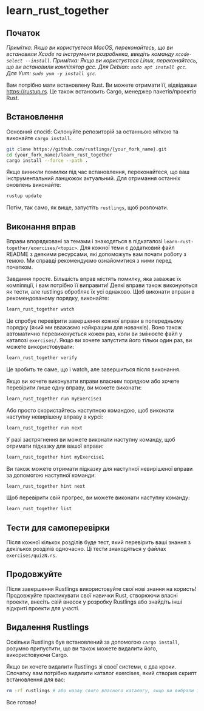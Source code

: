 # learn_rust_together

## Початок

_Примітка: Якщо ви користуєтеся MacOS, переконайтесь, що ви встановили Xcode та інструменти розробника, введіть команду `xcode-select --install`._
_Примітка: Якщо ви користуєтеся Linux, переконайтесь, що ви встановили компілятор gcc. Для Debian: `sudo apt install gcc`. Для Yum: `sudo yum -y install gcc`._

Вам потрібно мати встановлену Rust. Ви можете отримати її, відвідавши https://rustup.rs. Це також встановить Cargo, менеджер пакетів/проектів Rust.

<!-- ## Browser:

[Run on Repl.it](https://repl.it/github/rust-lang/rustlings)

[![Open in Gitpod](https://gitpod.io/button/open-in-gitpod.svg)](https://gitpod.io/#https://github.com/rust-lang/rustlings) -->

## Встановлення

Основний спосіб: Склонуйте репозиторій за останньою міткою та виконайте `cargo install`.

```bash
git clone https://github.com/rustlings/{your_fork_name}.git
cd {your_fork_name}/learn_rust_together
cargo install --force --path .
```

Якщо виникли помилки під час встановлення, переконайтеся, що ваш інструментальний ланцюжок актуальний. Для отримання останніх оновлень виконайте:

```bash
rustup update
```

Потім, так само, як вище, запустіть `rustlings`, щоб розпочати.

## Виконання вправ

Вправи впорядковані за темами і знаходяться в підкаталозі `learn-rust-together/exercises/<topic>`. Для кожної теми є додатковий файл README з деякими ресурсами, які допоможуть вам почати роботу з темою. Ми справді рекомендуємо ознайомитися з ними перед початком.

Завдання просте. Більшість вправ містять помилку, яка заважає їх компіляції, і вам потрібно її виправити! Деякі вправи також виконуються як тести, але rustlings обробляє їх усі однаково. Щоб виконати вправи в рекомендованому порядку, виконайте:

```bash
learn_rust_together watch
```

Це спробує перевірити завершення кожної вправи в попередньому порядку (який ми вважаємо найкращим для новачків). Воно також автоматично перевиконується кожен раз, коли ви змінюєте файл у каталозі `exercises/`. Якщо ви хочете запустити його тільки один раз, ви можете використовувати:

```bash
learn_rust_together verify
```

Це зробить те саме, що і watch, але завершиться після виконання.

Якщо ви хочете виконувати вправи власним порядком або хочете перевірити лише одну вправу, ви можете виконати:

```bash
learn_rust_together run myExercise1
```

Або просто скористайтесь наступною командою, щоб виконати наступну невирішену вправу в курсі:

```bash
learn_rust_together run next
```

У разі застрягнення ви можете виконати наступну команду, щоб отримати підказку для вашої вправи:

```bash
learn_rust_together hint myExercise1
```

Ви також можете отримати підказку для наступної невирішеної вправи за допомогою наступної команди:

```bash
learn_rust_together hint next
```

Щоб перевірити свій прогрес, ви можете виконати наступну команду:

```bash
learn_rust_together list
```

## Тести для самоперевірки

Після кожної кількох розділів буде тест, який перевірить ваші знання з декількох розділів одночасно. Ці тести знаходяться у файлах `exercises/quizN.rs`.

## Продовжуйте

Після завершення Rustlings використовуйте свої нові знання на користь! Продовжуйте практикувати свої навички Rust, створюючи власні проекти, внесіть свій внесок у розробку Rustlings або знайдіть інші відкриті проекти для участі.

## Видалення Rustlings
Оскільки Rustlings був встановлений за допомогою `cargo install`, розумно припустити, що ви також можете видалити його, використовуючи Cargo.

Якщо ви хочете видалити Rustlings зі своєї системи, є два кроки. Спочатку вам потрібно видалити каталог exercises, який створив скрипт встановлення для вас:

```bash
rm -rf rustlings # або назву свого власного каталогу, якщо ви вибрали і / або перейменували його
```

Все готово!